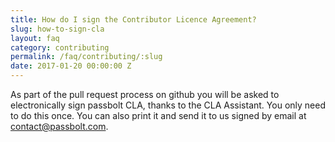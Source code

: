 ```yaml
---
title: How do I sign the Contributor Licence Agreement?
slug: how-to-sign-cla
layout: faq
category: contributing
permalink: /faq/contributing/:slug
date: 2017-01-20 00:00:00 Z
---
```

As part of the pull request process on github you will be asked to electronically sign passbolt CLA, 
thanks to the CLA Assistant. You only need to do this once. You can also print it and send it to us 
signed by email at [contact@passbolt.com](mailto:contact@passbolt.com).
